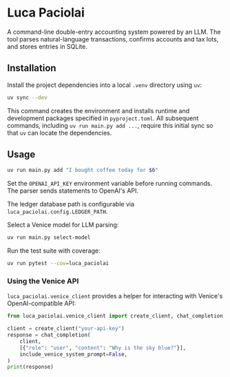 # Luca Paciolai

A command-line double-entry accounting system powered by an LLM. The tool parses natural-language transactions, confirms accounts and tax lots, and stores entries in SQLite.

## Installation

Install the project dependencies into a local `.venv` directory using `uv`:

```bash
uv sync --dev
```

This command creates the environment and installs runtime and development
packages specified in `pyproject.toml`. All subsequent commands, including
`uv run main.py add ...`, require this initial sync so that `uv` can locate the
dependencies.

## Usage

```bash
uv run main.py add "I bought coffee today for $6"
```

Set the `OPENAI_API_KEY` environment variable before running commands. The
parser sends statements to OpenAI's API.

The ledger database path is configurable via ``luca_paciolai.config.LEDGER_PATH``.

Select a Venice model for LLM parsing:

```bash
uv run main.py select-model
```

Run the test suite with coverage:

```bash
uv run pytest --cov=luca_paciolai
```

### Using the Venice API

`luca_paciolai.venice_client` provides a helper for interacting with Venice's
OpenAI-compatible API:

```python
from luca_paciolai.venice_client import create_client, chat_completion

client = create_client("your-api-key")
response = chat_completion(
    client,
    [{"role": "user", "content": "Why is the sky blue?"}],
    include_venice_system_prompt=False,
)
print(response)
```

